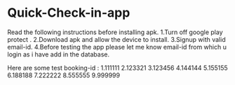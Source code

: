 # Quick-Check-in-app
Read the following instructions before installing apk.
  1.Turn off google play protect .
  2.Download apk and allow the device to install.
  3.Signup with valid email-id.
  4.Before testing the app please let me know email-id from which u login as i have add  in the database.

Here are some test booking-id  :
  1.111111
  2.123321
  3.123456
  4.144144
  5.155155
  6.188188
  7.222222
  8.555555
  9.999999

